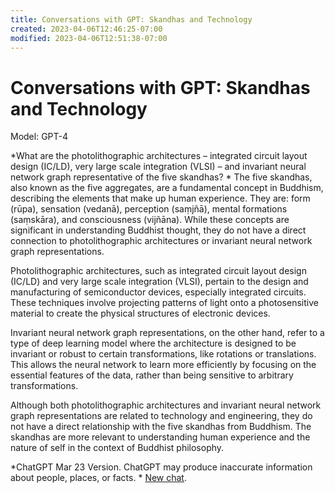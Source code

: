 ```yaml
---
title: Conversations with GPT: Skandhas and Technology
created: 2023-04-06T12:46:25-07:00
modified: 2023-04-06T12:51:38-07:00
---
```


# Conversations with GPT: Skandhas and Technology

Model: GPT-4

*What are the photolithographic architectures – integrated circuit layout design (IC/LD), very large scale integration (VLSI) – and invariant neural network graph representative of the five skandhas?
*
The five skandhas, also known as the five aggregates, are a fundamental concept in Buddhism, describing the elements that make up human experience. They are: form (rūpa), sensation (vedanā), perception (saṃjñā), mental formations (saṃskāra), and consciousness (vijñāna). While these concepts are significant in understanding Buddhist thought, they do not have a direct connection to photolithographic architectures or invariant neural network graph representations.

Photolithographic architectures, such as integrated circuit layout design (IC/LD) and very large scale integration (VLSI), pertain to the design and manufacturing of semiconductor devices, especially integrated circuits. These techniques involve projecting patterns of light onto a photosensitive material to create the physical structures of electronic devices.

Invariant neural network graph representations, on the other hand, refer to a type of deep learning model where the architecture is designed to be invariant or robust to certain transformations, like rotations or translations. This allows the neural network to learn more efficiently by focusing on the essential features of the data, rather than being sensitive to arbitrary transformations.

Although both photolithographic architectures and invariant neural network graph representations are related to technology and engineering, they do not have a direct relationship with the five skandhas from Buddhism. The skandhas are more relevant to understanding human experience and the nature of self in the context of Buddhist philosophy.

*ChatGPT Mar 23 Version. ChatGPT may produce inaccurate information about people, places, or facts.
*
[New chat](https://chat.openai.com/).
